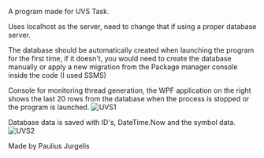 A program made for UVS Task.

Uses localhost as the server, need to change that if using a proper database server.

The database should be automatically created when launching the program for the first time, if it doesn't, you would need to create the database manually or apply a new migration from the Package manager console inside the code (I used SSMS)

Console for monitoring thread generation, the WPF application on the right shows the last 20 rows from the database when the process is stopped or the program is launched.
![UVS1](https://github.com/PaulJur/UVSUzduotis/assets/97526083/b226c0c4-957a-44e2-8785-76b11402cd46)


Database data is saved with ID's, DateTime.Now and the symbol data.
![UVS2](https://github.com/PaulJur/UVSUzduotis/assets/97526083/c4bf6d82-3468-451c-980e-8ad14a92a63b)

Made by Paulius Jurgelis
